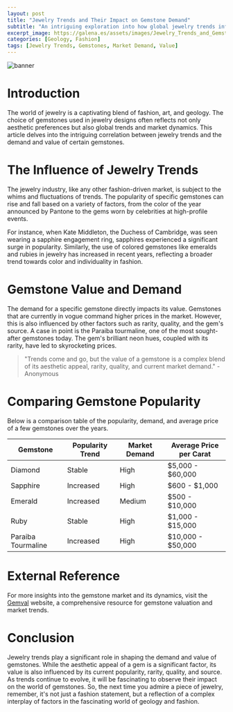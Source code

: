 ```yaml
---
layout: post
title: "Jewelry Trends and Their Impact on Gemstone Demand"
subtitle: "An intriguing exploration into how global jewelry trends influence the demand and value of certain gemstones."
excerpt_image: https://galena.es/assets/images/Jewelry_Trends_and_Gemstone_Choices.png
categories: [Geology, Fashion]
tags: [Jewelry Trends, Gemstones, Market Demand, Value]
---
```

![banner](https://galena.es/assets/images/Jewelry_Trends_and_Gemstone_Choices.png "Image exploring the influence of global jewelry trends on gemstone demand, showcasing how fashion choices impact the value and popularity of various gemstones in the market.")

# Introduction
The world of jewelry is a captivating blend of fashion, art, and geology. The choice of gemstones used in jewelry designs often reflects not only aesthetic preferences but also global trends and market dynamics. This article delves into the intriguing correlation between jewelry trends and the demand and value of certain gemstones.

# The Influence of Jewelry Trends
The jewelry industry, like any other fashion-driven market, is subject to the whims and fluctuations of trends. The popularity of specific gemstones can rise and fall based on a variety of factors, from the color of the year announced by Pantone to the gems worn by celebrities at high-profile events.

For instance, when Kate Middleton, the Duchess of Cambridge, was seen wearing a sapphire engagement ring, sapphires experienced a significant surge in popularity. Similarly, the use of colored gemstones like emeralds and rubies in jewelry has increased in recent years, reflecting a broader trend towards color and individuality in fashion.

# Gemstone Value and Demand
The demand for a specific gemstone directly impacts its value. Gemstones that are currently in vogue command higher prices in the market. However, this is also influenced by other factors such as rarity, quality, and the gem's source. A case in point is the Paraiba tourmaline, one of the most sought-after gemstones today. The gem's brilliant neon hues, coupled with its rarity, have led to skyrocketing prices.

> "Trends come and go, but the value of a gemstone is a complex blend of its aesthetic appeal, rarity, quality, and current market demand." - Anonymous

# Comparing Gemstone Popularity
Below is a comparison table of the popularity, demand, and average price of a few gemstones over the years.

| Gemstone | Popularity Trend | Market Demand | Average Price per Carat |
| -------- | ---------------- | ------------- | ---------------------- |
| Diamond | Stable | High | $5,000 - $60,000 |
| Sapphire | Increased | High | $600 - $1,000 |
| Emerald | Increased | Medium | $500 - $10,000 |
| Ruby | Stable | High | $1,000 - $15,000 |
| Paraiba Tourmaline | Increased | High | $10,000 - $50,000 |

# External Reference
For more insights into the gemstone market and its dynamics, visit the [Gemval](https://www.gemval.com) website, a comprehensive resource for gemstone valuation and market trends.

# Conclusion
Jewelry trends play a significant role in shaping the demand and value of gemstones. While the aesthetic appeal of a gem is a significant factor, its value is also influenced by its current popularity, rarity, quality, and source. As trends continue to evolve, it will be fascinating to observe their impact on the world of gemstones. So, the next time you admire a piece of jewelry, remember, it's not just a fashion statement, but a reflection of a complex interplay of factors in the fascinating world of geology and fashion.
